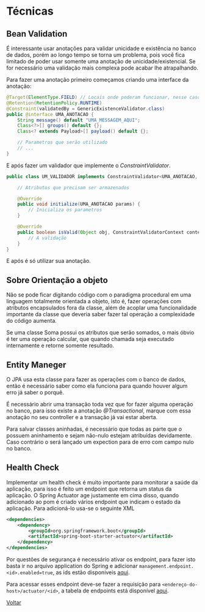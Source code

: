 # Técnicas

## Bean Validation
É interessante usar anotações para validar unicidade e existência no banco de dados, porém ao longo tempo se torna um problema, pois você fica limitado de poder usar somente uma anotação de unicidade/existencial. Se for necessário uma validação mais complexa pode acabar lhe atrapalhando.

Para fazer uma anotação primeiro começamos criando uma interface da anotação:
```java
@Target(ElementType.FIELD) // Locais onde poderam funcionar, nesse caso só em campos
@Retention(RetentionPolicy.RUNTIME)
@Constraint(validatedBy = GenericExistenceValidator.class)
public @interface UMA_ANOTACAO {
    String message() default "UMA_MESSAGEM_AQUI";
    Class<?>[] groups() default {};
    Class<? extends Payload>[] payload() default {};

    // Parametros que serão utilizado
    // ...
}
```

E após fazer um validador que implemente o _ConstraintValidator_.
```java
public class UM_VALIDADOR implements ConstraintValidator<UMA_ANOTACAO, Object> {

    // Atributos que precisam ser armazenados

    @Override
    public void initialize(UMA_ANOTACAO params) {
        // Inicializa os parametros
    }

    @Override
    public boolean isValid(Object obj, ConstraintValidatorContext context) {
        // A validação
    }
}

```

E após é só utilizar sua anotação.

## Sobre Orientação a objeto

Não se pode ficar digitando código com o paradigma procedural em uma linguagem totalmente orientada a objeto, isto é, fazer operações com atributos encapsulados fora da classe, além de acoplar uma funcionalidade importante da classe que deveria saber fazer tal operação a complexidade do código aumenta.

Se uma classe Soma possui os atributos que serão somados, o mais óbvio é ter uma operação calcular, que quando chamada seja executado internamente e retorne somente resultado.

## Entity Maneger

O JPA usa esta classe para fazer as operações com o banco de dados, então é necessário saber como ela funciona para quando houver algum erro já saber o porquê.

É necessário abrir uma transação toda vez que for fazer alguma operação no banco, para isso existe a anotação _@Transactional_, marque com essa anotação no seu controller e a transação já vai estar aberta.

Para salvar classes aninhadas, é necessário que todas as parte que o possuem aninhamento e sejam não-nulo estejam atribuídas devidamente. Caso contrário o será lançado um expection para de erro com campo nulo no banco.

## Health Check 

Implementar um health check é muito importante para monitorar a saúde da aplicação, para isso é feito um endpoint que retorna um status da aplicação.
O Spring Actuator age justamente em cima disso, quando adicionado ao pom é criado vários endpoint que indicam o estado da aplicação.
Para adicioná-lo usa-se o seguinte XML

```xml
<dependencies>
    <dependency>
        <groupId>org.springframework.boot</groupId>
        <artifactId>spring-boot-starter-actuator</artifactId>
    </dependency>
</dependencies>
```

Por questões de segurança é necessário ativar os endpoint, para fazer isto basta ir no arquivo application do Spring e adicionar `management.endpoint.<id>.enabled=true`, as ids estão disponiveis [aqui](https://docs.spring.io/spring-boot/docs/current/reference/html/production-ready-features.html#production-ready-endpoints).

Para acessar esses endpoint deve-se fazer a requisição para `<endereço-do-host>/actuator/<id>`, a tabela de endpoints está disponível [aqui](https://docs.spring.io/spring-boot/docs/current/reference/html/production-ready-features.html#production-ready-endpoints).

[Voltar](../README.md)